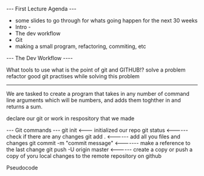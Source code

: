 --- First Lecture Agenda ---
- some slides to go through for whats going happen for the next 30 weeks
- Intro -
- The dev workflow 
- Git 
- making a small program, refactoring, commiting, etc


--- The Dev Workflow ----

What tools to use
what is the point of git and GITHUB!?
solve a problem 
refactor 
good git practises while solving this problem


------------------------------------

We are tasked to create a program that takes in any number of command line arguments
which will be numbers, and adds them toghther in and returns a sum.

declare our git or work in respository that we made

--- Git commands ---
git init <--- initialized our repo
git status <------ check if there are any changes
git add . <------ add all you files and changes
git commit -m "commit message"  <------- make a reference to the last change
git push -U origin master <------ create a copy or push a copy of yoru local changes to the remote repository on github



Pseudocode
